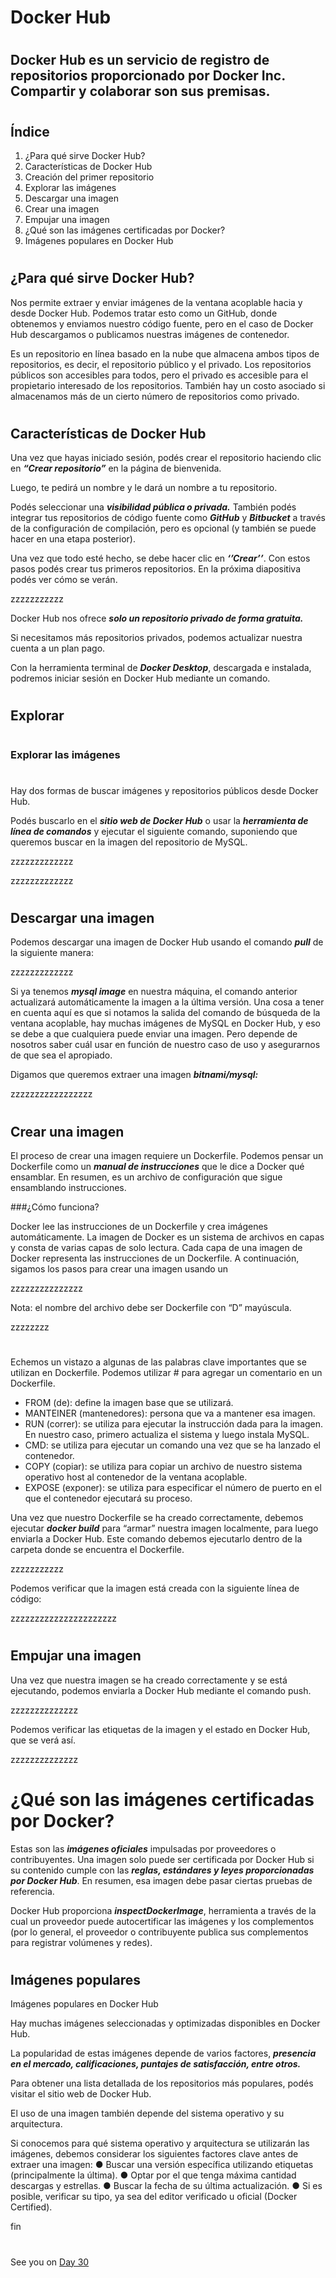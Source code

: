 # Docker Hub
#
#


## Docker Hub es un servicio de registro de repositorios proporcionado por Docker Inc. Compartir y colaborar son sus premisas.

#
#

## Índice


1. ¿Para qué sirve Docker Hub?
2. Características de Docker Hub
3. Creación del primer repositorio
4. Explorar las imágenes
5. Descargar una imagen
6. Crear una imagen
7. Empujar una imagen
8. ¿Qué son las imágenes certificadas por Docker?
9. Imágenes populares en Docker Hub


#
#
## ¿Para qué sirve Docker Hub?


Nos permite extraer y enviar imágenes de la ventana acoplable hacia y desde Docker Hub. Podemos tratar esto como un GitHub, donde obtenemos y enviamos nuestro código fuente, pero en el caso de Docker Hub descargamos o publicamos nuestras imágenes de contenedor.

Es un repositorio en línea basado en la nube que almacena ambos tipos de repositorios, es decir, el repositorio público y el privado. Los repositorios públicos son accesibles para todos, pero el privado es accesible para el propietario interesado de los repositorios. También hay un costo asociado si almacenamos más de un cierto número de repositorios como privado.


#
## Características de Docker Hub



Una vez que hayas iniciado sesión, podés crear el repositorio haciendo clic en ***“Crear repositorio”*** en la página de bienvenida.

Luego, te pedirá un nombre y le dará un nombre a tu repositorio.
 
Podés seleccionar una ***visibilidad pública o privada.*** También podés integrar tus repositorios de código fuente como ***GitHub*** y ***Bitbucket*** a través de la configuración de compilación, pero es opcional (y también se puede hacer en una etapa posterior).

Una vez que todo esté hecho, se debe hacer clic en ***‘’Crear’’***. Con estos pasos podés crear tus primeros repositorios. En la próxima diapositiva podés ver cómo se verán.


zzzzzzzzzzz


Docker Hub nos ofrece ***solo un repositorio privado de forma gratuita.***

Si necesitamos más repositorios privados, podemos actualizar nuestra cuenta a un plan pago.

Con la herramienta terminal de ***Docker Desktop***, descargada e instalada, podremos iniciar sesión en Docker Hub mediante un comando.



#
## Explorar
#
### Explorar las imágenes
#

Hay dos formas de buscar imágenes y repositorios públicos desde Docker Hub.

Podés buscarlo en el ***sitio web de Docker Hub*** o usar la ***herramienta de línea de comandos*** y ejecutar el siguiente comando, suponiendo que queremos buscar en la imagen del repositorio de MySQL.

zzzzzzzzzzzzz

zzzzzzzzzzzzz





#
## Descargar una imagen



Podemos descargar una imagen de Docker Hub usando el comando ***pull*** de la siguiente manera:


zzzzzzzzzzzzz

Si ya tenemos ***mysql image*** en nuestra máquina, el comando anterior actualizará automáticamente la imagen a la última versión. Una cosa a tener en cuenta aquí es
que si notamos la salida del comando de búsqueda de la ventana acoplable, hay muchas imágenes de MySQL en Docker Hub, y eso se debe a que cualquiera puede enviar una imagen. Pero depende de nosotros saber cuál usar en función de nuestro caso de uso y asegurarnos de que sea el apropiado.

Digamos que queremos extraer una imagen ***bitnami/mysql:***

zzzzzzzzzzzzzzzzz



#
## Crear una imagen 



El proceso de crear una imagen requiere un Dockerfile. Podemos pensar un Dockerfile como un ***manual de instrucciones*** que le dice a Docker qué ensamblar. En resumen, es un archivo de configuración que sigue ensamblando instrucciones.


###¿Cómo funciona?


Docker lee las instrucciones de un Dockerfile y crea imágenes automáticamente. La imagen de Docker es un sistema de archivos en capas y consta de varias capas de solo
lectura. Cada capa de una imagen de Docker representa las instrucciones de un Dockerfile. A continuación, sigamos los pasos para crear una imagen usando un


zzzzzzzzzzzzzzz


Nota: el nombre del archivo debe ser Dockerfile con “D” mayúscula.


zzzzzzzz


#
#
Echemos un vistazo a algunas de las palabras clave importantes que se utilizan en Dockerfile. Podemos utilizar # para agregar un comentario en un Dockerfile.



- FROM (de): define la imagen base que se utilizará.
- MANTEINER (mantenedores): persona que va a mantener esa imagen.
- RUN (correr): se utiliza para ejecutar la instrucción dada para la imagen. En nuestro caso, primero actualiza el sistema y luego instala MySQL.
- CMD: se utiliza para ejecutar un comando una vez que se ha lanzado el contenedor.
- COPY (copiar): se utiliza para copiar un archivo de nuestro sistema operativo host al contenedor de la ventana acoplable.
- EXPOSE (exponer): se utiliza para especificar el número de puerto en el que el contenedor ejecutará su proceso.



Una vez que nuestro Dockerfile se ha creado correctamente, debemos ejecutar ***docker build*** para “armar” nuestra imagen localmente, para luego enviarla a Docker Hub. Este comando debemos ejecutarlo dentro de la carpeta donde se encuentra el Dockerfile.



zzzzzzzzzzz


Podemos verificar que la imagen está creada con la siguiente línea de código:



zzzzzzzzzzzzzzzzzzzzzz




#
## Empujar una imagen

Una vez que nuestra imagen se ha creado correctamente y se está ejecutando, podemos enviarla a Docker Hub mediante el comando push.

zzzzzzzzzzzzzz

Podemos verificar las etiquetas de la imagen y el estado en Docker Hub, que se verá así.


zzzzzzzzzzzzzz


#
# ¿Qué son las imágenes certificadas por Docker?


Estas son las ***imágenes oficiales*** impulsadas por proveedores o contribuyentes. Una imagen solo puede ser certificada por Docker Hub si su contenido cumple con las ***reglas, estándares y leyes proporcionadas por Docker Hub***. En resumen, esa imagen debe pasar ciertas pruebas de referencia.

Docker Hub proporciona ***inspectDockerImage***, herramienta a través de la cual un proveedor puede autocertificar las imágenes y los complementos (por lo general, el proveedor o contribuyente publica sus complementos para registrar volúmenes y redes).

#
## Imágenes populares



Imágenes populares en Docker Hub


Hay muchas imágenes seleccionadas y optimizadas disponibles en Docker Hub. 

La popularidad de estas imágenes depende de varios factores, ***presencia en el mercado, calificaciones, puntajes de satisfacción, entre otros.*** 

Para obtener una lista detallada de los repositorios más populares, podés visitar el sitio web de Docker Hub. 

El uso de una imagen también depende del sistema operativo y su arquitectura.


Si conocemos para qué sistema operativo y arquitectura se utilizarán las imágenes, debemos considerar los siguientes factores clave antes de extraer una imagen:
● Buscar una versión específica utilizando etiquetas (principalmente la última). 
● Optar por el que tenga máxima cantidad descargas y estrellas.
● Buscar la fecha de su última actualización.
● Si es posible, verificar su tipo, ya sea del editor verificado u oficial (Docker Certified).








fin

#
#
#
#
#





See you on [Day 30](day30.md)
